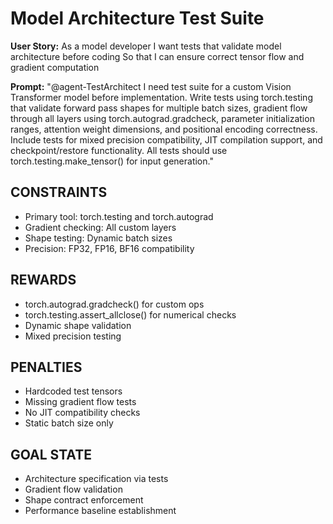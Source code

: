 # Model Architecture Test Suite

**User Story:**
As a model developer
I want tests that validate model architecture before coding
So that I can ensure correct tensor flow and gradient computation

**Prompt:**
"@agent-TestArchitect I need test suite for a custom Vision Transformer model before implementation. Write tests using torch.testing that validate forward pass shapes for multiple batch sizes, gradient flow through all layers using torch.autograd.gradcheck, parameter initialization ranges, attention weight dimensions, and positional encoding correctness. Include tests for mixed precision compatibility, JIT compilation support, and checkpoint/restore functionality. All tests should use torch.testing.make_tensor() for input generation."

## CONSTRAINTS
- Primary tool: torch.testing and torch.autograd
- Gradient checking: All custom layers
- Shape testing: Dynamic batch sizes
- Precision: FP32, FP16, BF16 compatibility

## REWARDS
- torch.autograd.gradcheck() for custom ops
- torch.testing.assert_allclose() for numerical checks
- Dynamic shape validation
- Mixed precision testing

## PENALTIES
- Hardcoded test tensors
- Missing gradient flow tests
- No JIT compatibility checks
- Static batch size only

## GOAL STATE
- Architecture specification via tests
- Gradient flow validation
- Shape contract enforcement
- Performance baseline establishment